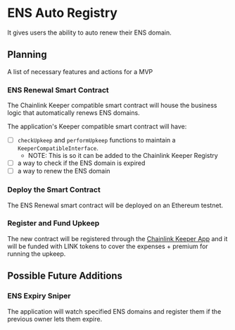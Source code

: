 # ENS Auto Registry

It gives users the ability to auto renew their ENS domain. 

## Planning

A list of necessary features and actions for a MVP

### ENS Renewal Smart Contract 

The Chainlink Keeper compatible smart contract will house the business logic that automatically renews ENS domains.

The application's Keeper compatible smart contract will have:

- [ ] `checkUpkeep` and `performUpkeep` functions to maintain a `KeeperCompatibleInterface`.
    - NOTE: This is so it can be added to the Chainlink Keeper Registry
- [ ] a way to check if the ENS domain is expired
- [ ] a way to renew the ENS domain

### Deploy the Smart Contract

The ENS Renewal smart contract will be deployed on an Ethereum testnet.

### Register and Fund Upkeep

The new contract will be registered through the [Chainlink Keeper App](https://keepers.chain.link/) and it will be funded with LINK tokens to cover the expenses + premium for running the upkeep.

## Possible Future Additions

### ENS Expiry Sniper

The application will watch specified ENS domains and register them if the previous owner lets them expire.